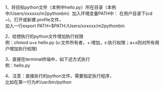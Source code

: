 1、将目标python文件（本例中hello.py）所在目录（本例中/Users/xxxxxx/m2pythonbin）加入环境变量PATH中：
在用户目录下(cd ~)，打开或新建.profile文件，<br/>
加入一行export PATH=$PATH:/Users/xxxxxx/m2pythonbin

2、给想执行的python文件增加执行权限<br/>
例：chmod u+x hello.py (u:文件所有者，+:增加，x:执行权限；a+x则对所有用户增加执行权限)

3、直接在terminal终端中，如下述方式执行<br/>
例：hello.py

4、注意：直接执行的python文件，需要指定执行程序，<br/>
比如在第一行为#!/usr/bin/python